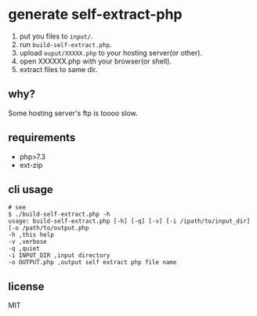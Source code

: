 generate self-extract-php
==================

1. put you files to `input/`.
2. run `build-self-extract.php`.
3. upload `ouput/XXXXX.php` to your hosting server(or other).
4. open XXXXXX.php with your browser(or shell).
5. extract files to same dir.

## why?

Some hosting server's ftp is toooo slow.

## requirements

- php>7.3
- ext-zip

## cli usage

```
# see
$ ./build-self-extract.php -h
usage: build-self-extract.php [-h] [-q] [-v] [-i /ipath/to/input_dir] [-o /path/to/output.php
-h ,this help
-v ,verbose
-q ,quiet
-i INPUT_DIR ,input directory
-o OUTPUT.php ,output self extract php file name
```

## license

MIT